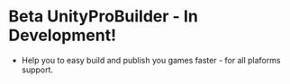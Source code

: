 # Beta UnityProBuilder - In Development!
- Help you to easy build and publish you games faster - for all plaforms support.
